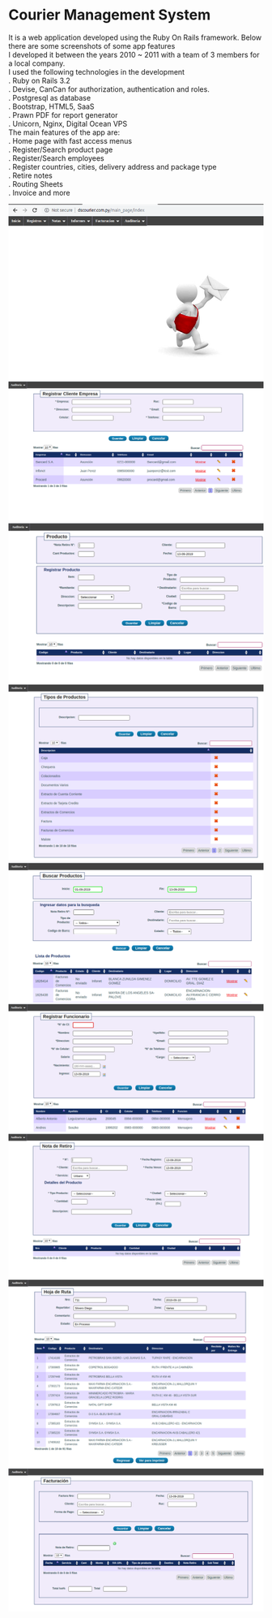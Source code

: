 # Courier Management System
It is a web application developed using the Ruby On Rails framework. 
Below there are some screenshots of some app features<br/>
I developed it between the years 2010 ~ 2011 with a team of 3 members for a local company.<br/>
I used the following technologies in the development <br/>
. Ruby on Rails 3.2 <br/>
. Devise, CanCan for authorization, authentication and roles. <br/>
. Postgresql as database <br/>
. Bootstrap, HTML5, SaaS <br/>
. Prawn PDF for report generator <br/>
. Unicorn, Nginx, Digital Ocean VPS<br/>
The main features of the app are: <br/>
. Home page with fast access menus <br/>
. Register/Search product page<br/>
. Register/Search employees <br/>
. Register countries, cities, delivery address and package type<br/>
. Retire notes<br/>
. Routing Sheets<br/>
. Invoice and more<br/>

![GitHub Logo](pages/home.png)
![GitHub Logo](pages/new_customer.png)
![GitHub Logo](pages/register_product.png)
![GitHub Logo](pages/product_type.png)
![GitHub Logo](pages/product_search.png)
![GitHub Logo](pages/register_employee.png)
![GitHub Logo](pages/retire_note.png)
![GitHub Logo](pages/routing_sheet.png)
![GitHub Logo](pages/invoice.png)